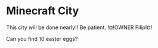# Minecraft City
This city will be done nearly!! Be patient. !¤!OWNER Filip!¤!

Can you find 10 easter eggs?
